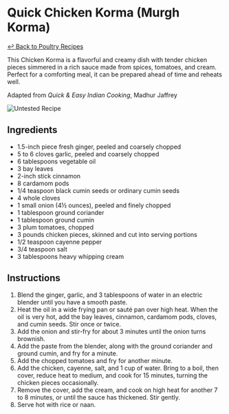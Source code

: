 # Quick Chicken Korma (Murgh Korma)

[&larrhk; Back to Poultry Recipes](./README.md)

This Chicken Korma is a flavorful and creamy dish with tender chicken pieces simmered in a rich sauce made from spices, tomatoes, and cream. Perfect for a comforting meal, it can be prepared ahead of time and reheats well.

Adapted from _Quick &amp; Easy Indian Cooking_, Madhur Jaffrey

![Untested Recipe](https://badgen.net/badge/untested/recipe/AA4A44)

## Ingredients

- 1.5-inch piece fresh ginger, peeled and coarsely chopped
- 5 to 6 cloves garlic, peeled and coarsely chopped
- 6 tablespoons vegetable oil
- 3 bay leaves
- 2-inch stick cinnamon
- 8 cardamom pods
- 1/4 teaspoon black cumin seeds or ordinary cumin seeds
- 4 whole cloves
- 1 small onion (4½ ounces), peeled and finely chopped
- 1 tablespoon ground coriander
- 1 tablespoon ground cumin
- 3 plum tomatoes, chopped
- 3 pounds chicken pieces, skinned and cut into serving portions
- 1/2 teaspoon cayenne pepper
- 3/4 teaspoon salt
- 3 tablespoons heavy whipping cream

## Instructions

1. Blend the ginger, garlic, and 3 tablespoons of water in an electric blender until you have a smooth paste.
2. Heat the oil in a wide frying pan or sauté pan over high heat. When the oil is very hot, add the bay leaves, cinnamon, cardamom pods, cloves, and cumin seeds. Stir once or twice.
3. Add the onion and stir-fry for about 3 minutes until the onion turns brownish.
4. Add the paste from the blender, along with the ground coriander and ground cumin, and fry for a minute.
5. Add the chopped tomatoes and fry for another minute.
6. Add the chicken, cayenne, salt, and 1 cup of water. Bring to a boil, then cover, reduce heat to medium, and cook for 15 minutes, turning the chicken pieces occasionally.
7. Remove the cover, add the cream, and cook on high heat for another 7 to 8 minutes, or until the sauce has thickened. Stir gently.
8. Serve hot with rice or naan.